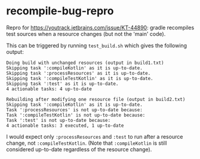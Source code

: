 # recompile-bug-repro

Repro for <https://youtrack.jetbrains.com/issue/KT-44890>: gradle recompiles test sources when a resource changes (but not the 'main' code).

This can be triggered by running `test_build.sh` which gives the following output:

```
Doing build with unchanged resources (output in build1.txt)
Skipping task ':compileKotlin' as it is up-to-date.
Skipping task ':processResources' as it is up-to-date.
Skipping task ':compileTestKotlin' as it is up-to-date.
Skipping task ':test' as it is up-to-date.
4 actionable tasks: 4 up-to-date

Rebuilding after modifying one resource file (output in build2.txt)
Skipping task ':compileKotlin' as it is up-to-date.
Task ':processResources' is not up-to-date because:
Task ':compileTestKotlin' is not up-to-date because:
Task ':test' is not up-to-date because:
4 actionable tasks: 3 executed, 1 up-to-date
```

I would expect only `:processResources` and `:test` to run after a resource change, not `:compileTestKotlin`. (Note that `:compileKotlin` is still considered up-to-date regardless of the resource change).
